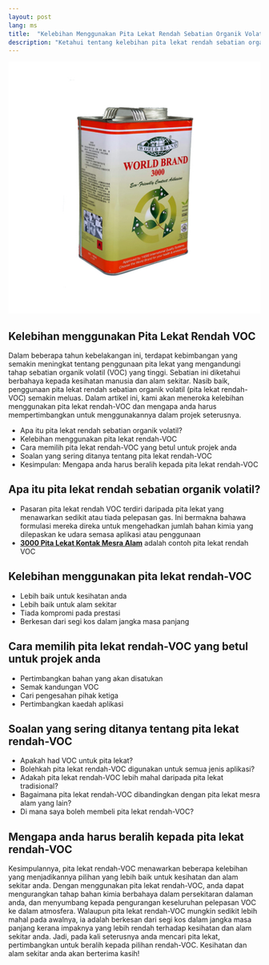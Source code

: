 ```yaml
---
layout: post
lang: ms
title:  "Kelebihan Menggunakan Pita Lekat Rendah Sebatian Organik Volatil"
description: "Ketahui tentang kelebihan pita lekat rendah sebatian organik volatil untuk kesihatan dan alam sekitar anda."
---
```

![3000](/images/24@2x.jpg "3000")

## Kelebihan menggunakan Pita Lekat Rendah VOC
Dalam beberapa tahun kebelakangan ini, terdapat kebimbangan yang semakin meningkat tentang penggunaan pita lekat yang mengandungi tahap sebatian organik volatil (VOC) yang tinggi. Sebatian ini diketahui berbahaya kepada kesihatan manusia dan alam sekitar. Nasib baik, penggunaan pita lekat rendah sebatian organik volatil (pita lekat rendah-VOC) semakin meluas. Dalam artikel ini, kami akan meneroka kelebihan menggunakan pita lekat rendah-VOC dan mengapa anda harus mempertimbangkan untuk menggunakannya dalam projek seterusnya.

* Apa itu pita lekat rendah sebatian organik volatil?
* Kelebihan menggunakan pita lekat rendah-VOC
* Cara memilih pita lekat rendah-VOC yang betul untuk projek anda
* Soalan yang sering ditanya tentang pita lekat rendah-VOC
* Kesimpulan: Mengapa anda harus beralih kepada pita lekat rendah-VOC


## Apa itu pita lekat rendah sebatian organik volatil?
* Pasaran pita lekat rendah VOC terdiri daripada pita lekat yang menawarkan sedikit atau tiada pelepasan gas. Ini bermakna bahawa formulasi mereka direka untuk mengehadkan jumlah bahan kimia yang dilepaskan ke udara semasa aplikasi atau penggunaan
* [__3000 Pita Lekat Kontak Mesra Alam__](/products/3000.html) adalah contoh pita lekat rendah VOC

## Kelebihan menggunakan pita lekat rendah-VOC
* Lebih baik untuk kesihatan anda
* Lebih baik untuk alam sekitar
* Tiada kompromi pada prestasi
* Berkesan dari segi kos dalam jangka masa panjang

## Cara memilih pita lekat rendah-VOC yang betul untuk projek anda
* Pertimbangkan bahan yang akan disatukan
* Semak kandungan VOC
* Cari pengesahan pihak ketiga
* Pertimbangkan kaedah aplikasi

## Soalan yang sering ditanya tentang pita lekat rendah-VOC
* Apakah had VOC untuk pita lekat?
* Bolehkah pita lekat rendah-VOC digunakan untuk semua jenis aplikasi?
* Adakah pita lekat rendah-VOC lebih mahal daripada pita lekat tradisional?
* Bagaimana pita lekat rendah-VOC dibandingkan dengan pita lekat mesra alam yang lain?
* Di mana saya boleh membeli pita lekat rendah-VOC?

## Mengapa anda harus beralih kepada pita lekat rendah-VOC

Kesimpulannya, pita lekat rendah-VOC menawarkan beberapa kelebihan yang menjadikannya pilihan yang lebih baik untuk kesihatan dan alam sekitar anda. Dengan menggunakan pita lekat rendah-VOC, anda dapat mengurangkan tahap bahan kimia berbahaya dalam persekitaran dalaman anda, dan menyumbang kepada pengurangan keseluruhan pelepasan VOC ke dalam atmosfera. Walaupun pita lekat rendah-VOC mungkin sedikit lebih mahal pada awalnya, ia adalah berkesan dari segi kos dalam jangka masa panjang kerana impaknya yang lebih rendah terhadap kesihatan dan alam sekitar anda. Jadi, pada kali seterusnya anda mencari pita lekat, pertimbangkan untuk beralih kepada pilihan rendah-VOC. Kesihatan dan alam sekitar anda akan berterima kasih!

